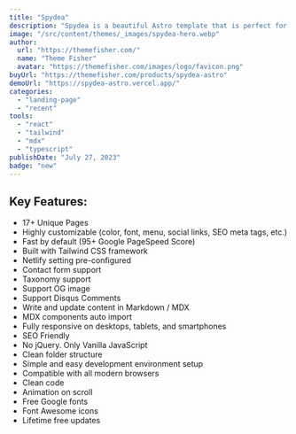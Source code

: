 ```yaml
---
title: "Spydea"
description: "Spydea is a beautiful Astro template that is perfect for a wide variety of businesses, including SaaS, startups, and agencies."
image: "/src/content/themes/_images/spydea-hero.webp"
author:
  url: "https://themefisher.com/"
  name: "Theme Fisher"
  avatar: "https://themefisher.com/images/logo/favicon.png"
buyUrl: "https://themefisher.com/products/spydea-astro"
demoUrl: "https://spydea-astro.vercel.app/"
categories:
  - "landing-page"
  - "recent"
tools:
  - "react"
  - "tailwind"
  - "mdx"
  - "typescript"
publishDate: "July 27, 2023"
badge: "new"
---
```


<h2>Key Features:</h2>
<ul>
  <li>17+ Unique Pages</li>
  <li>Highly customizable (color, font, menu, social links, SEO meta tags, etc.)</li>
  <li>Fast by default (95+ Google PageSpeed Score)</li>
  <li>Built with Tailwind CSS framework</li>
  <li>Netlify setting pre-configured</li>
  <li>Contact form support</li>
  <li>Taxonomy support</li>
  <li>Support OG image</li>
  <li>Support Disqus Comments</li>
  <li>Write and update content in Markdown / MDX</li>
  <li>MDX components auto import</li>
  <li>Fully responsive on desktops, tablets, and smartphones</li>
  <li>SEO Friendly</li>
  <li>No jQuery. Only Vanilla JavaScript</li>
  <li>Clean folder structure</li>
  <li>Simple and easy development environment setup</li>
  <li>Compatible with all modern browsers</li>
  <li>Clean code</li>
  <li>Animation on scroll</li>
  <li>Free Google fonts</li>
  <li>Font Awesome icons</li>
  <li>Lifetime free updates</li>
</ul>
